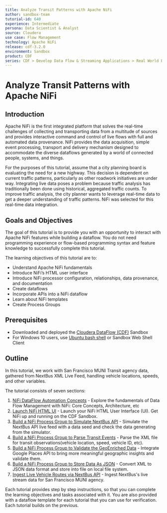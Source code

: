 ```yaml
---
title: Analyze Transit Patterns with Apache NiFi
author: sandbox-team
tutorial-id: 640
experience: Intermediate
persona: Data Scientist & Analyst
source: Cloudera
use case: Flow Management
technology: Apache NiFi
release: cdf-3.2.0
environment: Sandbox
product: CDF
series: CDF > Develop Data Flow & Streaming Applications > Real World Examples
---
```


# Analyze Transit Patterns with Apache NiFi

## Introduction

Apache NiFi is the first integrated platform that solves the real-time challenges of collecting and transporting data from a multitude of sources and provides interactive command and control of live flows with full and automated data provenance. NiFi provides the data acquisition, simple event processing, transport and delivery mechanism designed to accommodate the diverse dataflows generated by a world of connected people, systems, and things.

For the purposes of this tutorial, assume that a city planning board is evaluating the need for a new highway.  This decision is dependent on current traffic patterns, particularly as other roadwork initiatives are under way. Integrating live data poses a problem because traffic analysis has traditionally been done using historical, aggregated traffic counts.  To improve traffic analysis, the city planner wants to leverage real-time data to get a deeper understanding of traffic patterns.  NiFi was selected for this real-time data integration.

## Goals and Objectives

The goal of this tutorial is to provide you with an opportunity to interact with Apache NiFi features while building a dataflow. You do not need programming experience or flow-based programming syntax and feature knowledge to successfully complete this tutorial.

The learning objectives of this tutorial are to:

- Understand Apache NiFi fundamentals
- Introduce NiFi’s HTML user interface
- Introduce NiFi processor configuration, relationships, data provenance, and documentation
- Create dataflows
- Incorporate APIs into a NiFi dataflow
- Learn about NiFi templates
- Create Process Groups

## Prerequisites

- Downloaded and deployed the [Cloudera DataFlow (CDF)](https://www.cloudera.com/downloads/hortonworks-sandbox/hdf.html?utm_source=mktg-tutorial) Sandbox
- For Windows 10 users, use [Ubuntu bash shell](https://www.windowscentral.com/how-install-bash-shell-command-line-windows-10) or Sandbox Web Shell Client

## Outline

In this tutorial, we work with San Francisco MUNI Transit agency data, gathered from NextBus XML Live Feed, handling vehicle locations, speeds, and other variables.

The tutorial consists of seven sections:

1. [NiFi DataFlow Automation Concepts](https://hortonworks.com/tutorial/analyze-transit-patterns-with-apache-nifi/section/1/) - Explore the fundamentals of Data Flow Management with NiFi: Core Concepts, Architecture, etc
2. [Launch NiFi HTML UI](https://hortonworks.com/tutorial/analyze-transit-patterns-with-apache-nifi/section/2/) - Launch your NiFi HTML User Interface (UI). Get NiFi up and running on the CDF Sandbox.
3. [Build a NiFi Process Group to Simulate NextBus API](https://hortonworks.com/tutorial/analyze-transit-patterns-with-apache-nifi/section/3/) - Simulate the NextBus API live feed with a data seed and check the data generating from the simulator.
4. [Build a NiFi Process Group to Parse Transit Events](https://hortonworks.com/tutorial/analyze-transit-patterns-with-apache-nifi/section/4/) - Parse the XML file for transit observations(vehicle location, speed, vehicle ID, etc).
5. [Build a NiFi Process Group to Validate the GeoEnriched Data](https://hortonworks.com/tutorial/analyze-transit-patterns-with-apache-nifi/section/5/) - Integrate Google Places API to bring more meaningful geographic insights and validate them.
6. [Build a NiFi Process Group to Store Data As JSON](https://hortonworks.com/tutorial/analyze-transit-patterns-with-apache-nifi/section/6/) - Convert XML to JSON data format and store into file on local file system.
7. [Ingest Live Vehicle Routes via NextBus API](https://hortonworks.com/tutorial/analyze-transit-patterns-with-apache-nifi/section/7/) - Ingest NextBus's live stream data for San Francisco MUNI agency.

Each tutorial provides step by step instructions, so that you can complete the learning objectives and tasks associated with it. You are also provided with a dataflow template for each tutorial that you can use for verification. Each tutorial builds on the previous.

